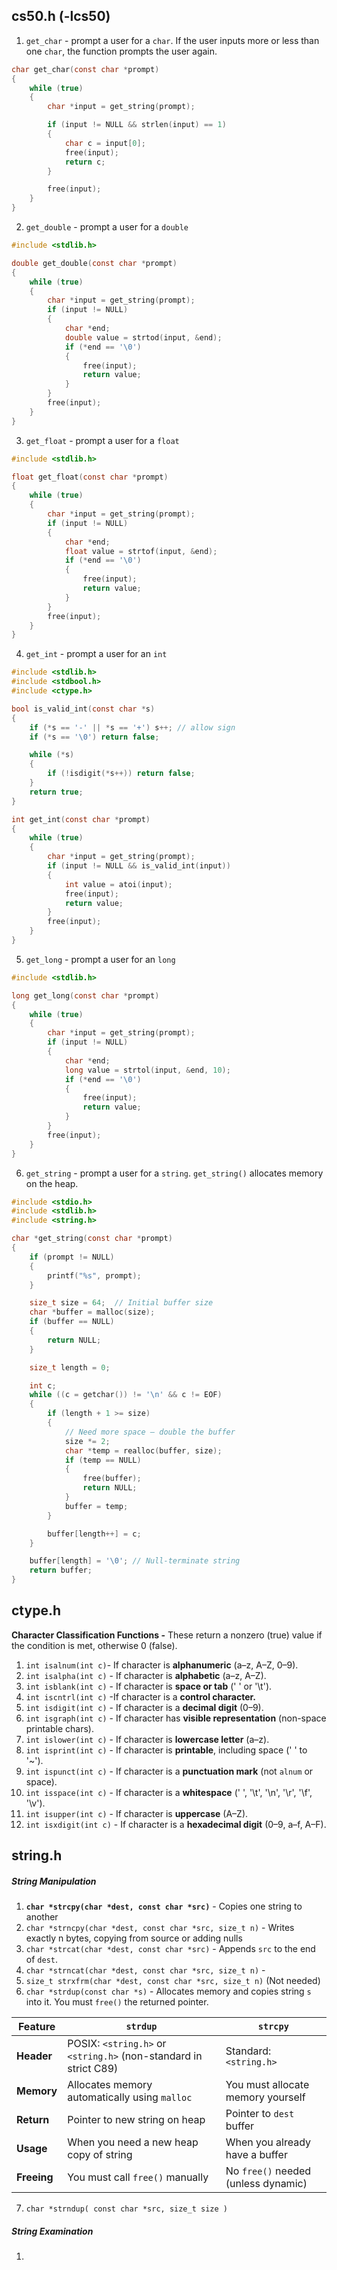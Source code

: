 
## cs50.h (-lcs50)

1. `get_char` - prompt a user for a `char`. If the user inputs more or less than one `char`, the function prompts the user again.
```c
char get_char(const char *prompt)
{
    while (true)
    {
        char *input = get_string(prompt);

        if (input != NULL && strlen(input) == 1)
        {
            char c = input[0];
            free(input);
            return c;
        }

        free(input);
    }
}
```

2. `get_double` - prompt a user for a `double`
```c
#include <stdlib.h>

double get_double(const char *prompt)
{
    while (true)
    {
        char *input = get_string(prompt);
        if (input != NULL)
        {
            char *end;
            double value = strtod(input, &end);
            if (*end == '\0')
            {
                free(input);
                return value;
            }
        }
        free(input);
    }
}

```

3. `get_float` - prompt a user for a `float`
```c
#include <stdlib.h>

float get_float(const char *prompt)
{
    while (true)
    {
        char *input = get_string(prompt);
        if (input != NULL)
        {
            char *end;
            float value = strtof(input, &end);
            if (*end == '\0')
            {
                free(input);
                return value;
            }
        }
        free(input);
    }
}

```

4. `get_int` - prompt a user for an `int`
```c
#include <stdlib.h>
#include <stdbool.h>
#include <ctype.h>

bool is_valid_int(const char *s)
{
    if (*s == '-' || *s == '+') s++; // allow sign
    if (*s == '\0') return false;

    while (*s)
    {
        if (!isdigit(*s++)) return false;
    }
    return true;
}

int get_int(const char *prompt)
{
    while (true)
    {
        char *input = get_string(prompt);
        if (input != NULL && is_valid_int(input))
        {
            int value = atoi(input);
            free(input);
            return value;
        }
        free(input);
    }
}

```

5. `get_long` - prompt a user for an `long`
```c
#include <stdlib.h>

long get_long(const char *prompt)
{
    while (true)
    {
        char *input = get_string(prompt);
        if (input != NULL)
        {
            char *end;
            long value = strtol(input, &end, 10);
            if (*end == '\0')
            {
                free(input);
                return value;
            }
        }
        free(input);
    }
}
```

6. `get_string` - prompt a user for a `string`. `get_string()` allocates memory on the heap.
```c
#include <stdio.h>
#include <stdlib.h>
#include <string.h>

char *get_string(const char *prompt)
{
    if (prompt != NULL)
    {
        printf("%s", prompt);
    }

    size_t size = 64;  // Initial buffer size
    char *buffer = malloc(size);
    if (buffer == NULL)
    {
        return NULL;
    }

    size_t length = 0;

    int c;
    while ((c = getchar()) != '\n' && c != EOF)
    {
        if (length + 1 >= size)
        {
            // Need more space — double the buffer
            size *= 2;
            char *temp = realloc(buffer, size);
            if (temp == NULL)
            {
                free(buffer);
                return NULL;
            }
            buffer = temp;
        }

        buffer[length++] = c;
    }

    buffer[length] = '\0'; // Null-terminate string
    return buffer;
}

```


## ctype.h

**Character Classification Functions -** These return a nonzero (true) value if the condition is met, otherwise 0 (false).
1. `int isalnum(int c)`- If character is **alphanumeric** (a–z, A–Z, 0–9).
2. `int isalpha(int c)` - If character is **alphabetic** (a–z, A–Z).
3. `int isblank(int c)` - If character is **space or tab** (' ' or '\t').
4. `int iscntrl(int c)` -If character is a **control character.**
5. `int isdigit(int c)` - If character is a **decimal digit** (0–9).
6. `int isgraph(int c)` - If character has **visible representation** (non-space printable chars).
7. `int islower(int c)` - If character is **lowercase letter** (a–z).
8. `int isprint(int c)` - If character is **printable**, including space (' ' to '~').
9. `int ispunct(int c)` - If character is a **punctuation mark** (not `alnum` or space).
10. `int isspace(int c)` - If character is a **whitespace** (' ', '\t', '\n', '\r', '\f', '\v').
11. `int isupper(int c)` - If character is **uppercase** (A–Z).
12. `int isxdigit(int c)` - If character is a **hexadecimal digit** (0–9, a–f, A–F).

## string.h

##### String Manipulation

1. **`char *strcpy(char *dest, const char *src)`** - Copies one string to another
2. `char *strncpy(char *dest, const char *src, size_t n)` - Writes exactly n bytes, copying from source or adding nulls
3. `char *strcat(char *dest, const char *src)` - Appends `src` to the end of `dest`.
4. `char *strncat(char *dest, const char *src, size_t n)` - 
5. `size_t strxfrm(char *dest, const char *src, size_t n)` (Not needed)
6. `char *strdup(const char *s)` - Allocates memory and copies string `s` into it. You must `free()` the returned pointer. 

| Feature     | `strdup`                                                         | `strcpy`                            |
| ----------- | ---------------------------------------------------------------- | ----------------------------------- |
| **Header**  | POSIX: `<string.h>` or `<string.h>` (non-standard in strict C89) | Standard: `<string.h>`              |
| **Memory**  | Allocates memory automatically using `malloc`                    | You must allocate memory yourself   |
| **Return**  | Pointer to new string on heap                                    | Pointer to `dest` buffer            |
| **Usage**   | When you need a new heap copy of string                          | When you already have a buffer      |
| **Freeing** | You must call `free()` manually                                  | No `free()` needed (unless dynamic) |

7. `char *strndup( const char *src, size_t size )`
   
##### String Examination

1. 

